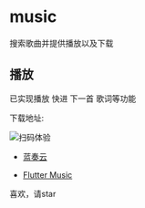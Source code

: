 # music

搜索歌曲并提供播放以及下载

## 播放

已实现播放 快进 下一首 歌词等功能

下载地址:

![扫码体验](http://baidu.com/pic/doge.png)

- [蓝奏云](https://wws.lanzous.com/ix0dze0a67c)

- [Flutter Music](https://github.com/liuchuancong/music/blob/master/build/app/outputs/apk/release/app-release.apk)

喜欢，请star
